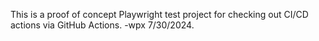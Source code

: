 This is a proof of concept Playwright test project for checking out CI/CD actions via GitHub Actions. -wpx 7/30/2024.
